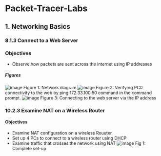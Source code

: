 # Packet-Tracer-Labs
## 1. Networking Basics
### 8.1.3 Connect to a Web Server
### Objectives 
- Observe how packets are sent across the internet using IP addresses
##### Figures
![image](https://github.com/Mutimber/Packet-Tracer-Lab-1/assets/113706552/2dd6a5b3-8233-404f-89c5-a468d91a1944)
Figure 1: Network diagram
![image](https://github.com/Mutimber/Packet-Tracer-Lab-1/assets/113706552/ad1753e7-5098-4d13-848f-136b899803d8)
Figure 2: Verifying PC0 connectivity to the web by ping 172.33.100.50 command in the command prompt.
![image](https://github.com/Mutimber/Packet-Tracer-Lab-1/assets/113706552/0ff47fce-93f0-4264-ae27-30eee7939e46)
Figure 3: Connecting to the web server via the IP address

### 10.2.3 Examine NAT on a Wireless Router
#### Objectives 
- Examine NAT configuration on a wireless Rouuter
- Set up 4 PCs to connect to a wireless router using DHCP
- Examine traffic that crosses the network using NAT
  ![image](https://github.com/Mutimber/Packet-Tracer-Lab-1/assets/113706552/e2c366e6-0462-4a39-9f6e-fb9f728304cc)
  Fig 1: Complete set-up
